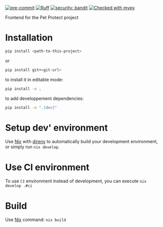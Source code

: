 [![pre-commit](https://img.shields.io/badge/pre--commit-enabled-brightgreen?logo=pre-commit)](https://github.com/pre-commit/pre-commit)
[![Ruff](https://img.shields.io/endpoint?url=https://raw.githubusercontent.com/astral-sh/ruff/main/assets/badge/v2.json)](https://github.com/astral-sh/ruff)
[![security: bandit](https://img.shields.io/badge/security-bandit-yellow.svg)](https://github.com/PyCQA/bandit)
[![Checked with mypy](https://www.mypy-lang.org/static/mypy_badge.svg)](https://mypy-lang.org/)

Frontend for the Pet Protect project

# Installation

```bash
pip install <path-to-this-project>
```
or
```bash
pip install git+<git-url>
```

to install it in editable mode:
```bash
pip install -e .
```

to add developpement dependencies:
```bash
pip install -e ".[dev]"
```

# Setup dev' environment

Use [Nix](https://zero-to-nix.com/) with [direnv](https://github.com/nix-community/nix-direnv) to automatically build your development environment,
or simply run `nix develop`.

# Use CI environment

To use `CI` environment instead of development, you can execute `nix develop .#ci`

# Build

Use [Nix](https://zero-to-nix.com/) command: `nix build`
